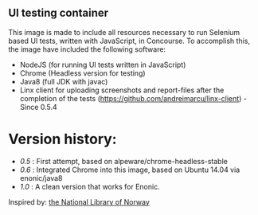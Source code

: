 ## UI testing container

This image is made to include all resources necessary to run Selenium based UI tests, written with JavaScript, in Concourse.  To accomplish this, the image have included the following software:
 * NodeJS (for running UI tests written in JavaScript)
 * Chrome (Headless version for testing)
 * Java8 (full JDK with javac)
 * Linx client for uploading screenshots and report-files after the completion of the tests (https://github.com/andreimarcu/linx-client) - Since 0.5.4

# Version history:
 * *0.5* : First attempt, based on alpeware/chrome-headless-stable
 * *0.6* : Integrated Chrome into this image, based on Ubuntu 14.04 via enonic/java8
 * *1.0* : A clean version that works for Enonic.

Inspired by: [the National Library of Norway](https://github.com/nlnwa/docker-chrome-headless)
